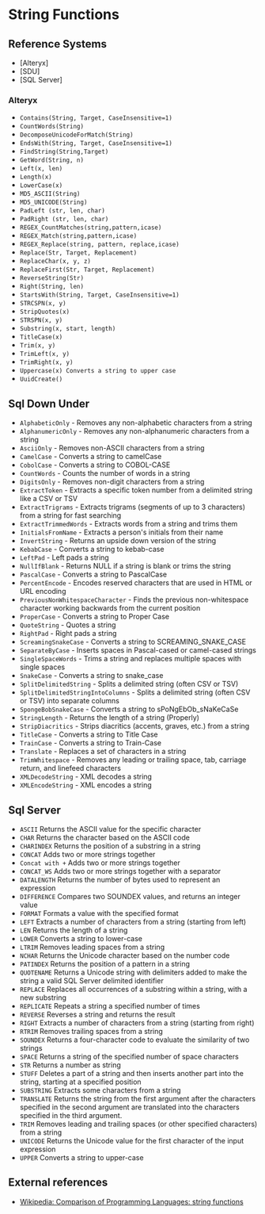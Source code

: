 ﻿# String Functions


## Reference Systems

- [Alteryx]
- [SDU]
- [SQL Server]

### Alteryx

- `Contains(String, Target, CaseInsensitive=1)`
- `CountWords(String)`
- `DecomposeUnicodeForMatch(String)`
- `EndsWith(String, Target, CaseInsensitive=1)`
- `FindString(String,Target)`
- `GetWord(String, n)`
- `Left(x, len)`
- `Length(x)`
- `LowerCase(x)`
- `MD5_ASCII(String)`
- `MD5_UNICODE(String)`
- `PadLeft (str, len, char)`
- `PadRight (str, len, char)`
- `REGEX_CountMatches(string,pattern,icase)`
- `REGEX_Match(string,pattern,icase)`
- `REGEX_Replace(string, pattern, replace,icase)`
- `Replace(Str, Target, Replacement)`
- `ReplaceChar(x, y, z)`
- `ReplaceFirst(Str, Target, Replacement)`
- `ReverseString(Str)`
- `Right(String, len)`
- `StartsWith(String, Target, CaseInsensitive=1)`
- `STRCSPN(x, y)`
- `StripQuotes(x)`
- `STRSPN(x, y)`
- `Substring(x, start, length)`
- `TitleCase(x)`
- `Trim(x, y)`
- `TrimLeft(x, y)`
- `TrimRight(x, y)`
- `Uppercase(x) Converts a string to upper case`
- `UuidCreate()`

## Sql Down Under

- `AlphabeticOnly` - Removes any non-alphabetic characters from a string
- `AlphanumericOnly` - Removes any non-alphanumeric characters from a string
- `AsciiOnly` - Removes non-ASCII characters from a string
- `CamelCase` - Converts a string to camelCase
- `CobolCase` - Converts a string to COBOL-CASE
- `CountWords` - Counts the number of words in a string
- `DigitsOnly` - Removes non-digit characters from a string
- `ExtractToken` - Extracts a specific token number from a delimited string like a CSV or TSV
- `ExtractTrigrams` - Extracts trigrams (segments of up to 3 characters) from a string for fast searching
- `ExtractTrimmedWords` - Extracts words from a string and trims them
- `InitialsFromName` - Extracts a person's initials from their name
- `InvertString` - Returns an upside down version of the string
- `KebabCase` - Converts a string to kebab-case
- `LeftPad` - Left pads a string
- `NullIfBlank` - Returns NULL if a string is blank or trims the string
- `PascalCase` - Converts a string to PascalCase
- `PercentEncode` - Encodes reserved characters that are used in HTML or URL encoding
- `PreviousNonWhitespaceCharacter` - Finds the previous non-whitespace character working backwards from the current position
- `ProperCase` - Converts a string to Proper Case
- `QuoteString` - Quotes a string
- `RightPad` - Right pads a string
- `ScreamingSnakeCase` - Converts a string to SCREAMING_SNAKE_CASE
- `SeparateByCase` - Inserts spaces in Pascal-cased or camel-cased strings
- `SingleSpaceWords` - Trims a string and replaces multiple spaces with single spaces
- `SnakeCase` - Converts a string to snake_case
- `SplitDelimitedString` - Splits a delimited string (often CSV or TSV)
- `SplitDelimitedStringIntoColumns` - Splits a delimited string (often CSV or TSV) into separate columns
- `SpongeBobSnakeCase` - Converts a string to sPoNgEbOb_sNaKeCaSe
- `StringLength` - Returns the length of a string (Properly)
- `StripDiacritics` - Strips diacritics (accents, graves, etc.) from a string
- `TitleCase` - Converts a string to Title Case
- `TrainCase` - Converts a string to Train-Case
- `Translate` - Replaces a set of characters in a string
- `TrimWhitespace` - Removes any leading or trailing space, tab, carriage return, and linefeed characters
- `XMLDecodeString` - XML decodes a string
- `XMLEncodeString` - XML encodes a string

## Sql Server

- `ASCII`	Returns the ASCII value for the specific character
- `CHAR`	Returns the character based on the ASCII code
- `CHARINDEX`	Returns the position of a substring in a string
- `CONCAT`	Adds two or more strings together
- `Concat with +`	Adds two or more strings together
- `CONCAT_WS`	Adds two or more strings together with a separator
- `DATALENGTH`	Returns the number of bytes used to represent an expression
- `DIFFERENCE`	Compares two SOUNDEX values, and returns an integer value
- `FORMAT`	Formats a value with the specified format
- `LEFT`	Extracts a number of characters from a string (starting from left)
- `LEN`	Returns the length of a string
- `LOWER`	Converts a string to lower-case
- `LTRIM`	Removes leading spaces from a string
- `NCHAR`	Returns the Unicode character based on the number code
- `PATINDEX`	Returns the position of a pattern in a string
- `QUOTENAME`	Returns a Unicode string with delimiters added to make the string a valid SQL Server delimited identifier
- `REPLACE`	Replaces all occurrences of a substring within a string, with a new substring
- `REPLICATE`	Repeats a string a specified number of times
- `REVERSE`	Reverses a string and returns the result
- `RIGHT`	Extracts a number of characters from a string (starting from right)
- `RTRIM`	Removes trailing spaces from a string
- `SOUNDEX`	Returns a four-character code to evaluate the similarity of two strings
- `SPACE`	Returns a string of the specified number of space characters
- `STR`	Returns a number as string
- `STUFF`	Deletes a part of a string and then inserts another part into the string, starting at a specified position
- `SUBSTRING`	Extracts some characters from a string
- `TRANSLATE`	Returns the string from the first argument after the characters specified in the second argument are translated into the characters specified in the third argument.
- `TRIM`	Removes leading and trailing spaces (or other specified characters) from a string
- `UNICODE`	Returns the Unicode value for the first character of the input expression
- `UPPER`	Converts a string to upper-case

## External references

- [Wikipedia: Comparison of Programming Languages: string functions](https://en.wikipedia.org/wiki/Comparison_of_programming_languages_(string_functions))
